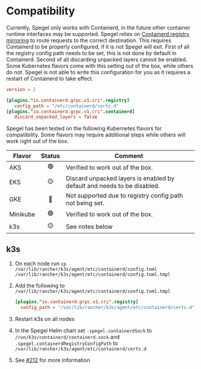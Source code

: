 # Compatibility 

Currently, Spegel only works with Containerd, in the future other container runtime interfaces may be supported. Spegel relies on [Containerd registry mirroring](https://github.com/containerd/containerd/blob/main/docs/hosts.md#cri) to route requests to the correct destination.
This requires Containerd to be properly configured, if it is not Spegel will exit. First of all the registry config path needs to be set, this is not done by default in Containerd. Second of all discarding unpacked layers cannot be enabled.
Some Kubernetes flavors come with this setting out of the box, while others do not. Spegel is not able to write this configuration for you as it requires a restart of Containerd to take effect.

```toml
version = 2

[plugins."io.containerd.grpc.v1.cri".registry]
   config_path = "/etc/containerd/certs.d"
[plugins."io.containerd.grpc.v1.cri".containerd]
   discard_unpacked_layers = false
```

Spegel has been tested on the following Kubernetes flavors for compatibility. Some flavors may require additional steps while others will work right out of the box.

| Flavor | Status | Comment |
| --- | :---: | --- |
| AKS | :green_circle: | Verified to work out of the box. |
| EKS | :yellow_circle: | Discard unpacked layers is enabled by default and needs to be disabled. |
| GKE | :red_circle: | Not supported due to registry config path not being set. |
| Minikube | :green_circle: | Verified to work out of the box. |
| k3s | :yellow_circle: | See notes below |

## k3s

1. On each node run `cp /var/lib/rancher/k3s/agent/etc/containerd/config.toml /var/lib/rancher/k3s/agent/etc/containerd/config.toml.tmpl`

2. Add the following to `/var/lib/rancher/k3s/agent/etc/containerd/config.toml.tmpl`

    ```toml
    [plugins."io.containerd.grpc.v1.cri".registry]
      config_path = "/var/lib/rancher/k3s/agent/etc/containerd/certs.d"
    ```

3. Restart k3s on all nodes

4. In the Spegel Helm chart set `.spegel.containerdSock` to `/run/k3s/containerd/containerd.sock` and `.spegel.containerdRegistryConfigPath` to `/var/lib/rancher/k3s/agent/etc/containerd/certs.d`

5. See [#212](https://github.com/XenitAB/spegel/issues/212) for more information
